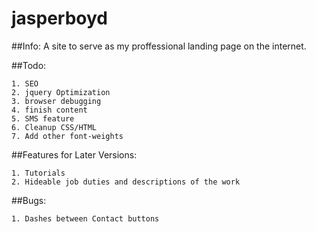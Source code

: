 jasperboyd
==========

##Info:
A site to serve as my proffessional landing page on the internet. 

##Todo:

	1. SEO 
	2. jquery Optimization 
	3. browser debugging
	4. finish content
	5. SMS feature
	6. Cleanup CSS/HTML
	7. Add other font-weights
	
##Features for Later Versions: 

	1. Tutorials 
	2. Hideable job duties and descriptions of the work
	
##Bugs:
	
	1. Dashes between Contact buttons 